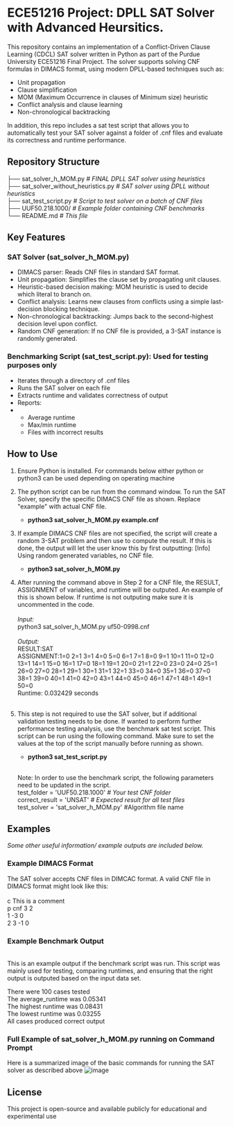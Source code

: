 # ECE51216 Project: DPLL SAT Solver with Advanced Heursitics. 

This repository contains an implementation of a Conflict-Driven Clause Learning (CDCL) SAT solver written in Python as part of the Purdue University ECE51216 Final Project. The solver supports solving CNF formulas in DIMACS format, using modern DPLL-based techniques such as:
- Unit propagation
- Clause simplification
- MOM (Maximum Occurrence in clauses of Minimum size) heuristic
- Conflict analysis and clause learning
- Non-chronological backtracking

In addition, this repo includes a sat test script that allows you to automatically test your SAT solver against a folder of .cnf files and evaluate its correctness and runtime performance. 
## Repository Structure 
├── sat_solver_h_MOM.py         *# FINAL DPLL SAT solver using heuristics* <br> 
├── sat_solver_without_heuristics.py        *# SAT solver using DPLL without heuristics* <br> 
├── sat_test_script.py        *# Script to test solver on a batch of CNF files* <br> 
├── UUF50.218.1000/            *# Example folder containing CNF benchmarks*  <br> 
└── README.md                  *# This file* <br> 

## Key Features
### SAT Solver (sat_solver_h_MOM.py)
- DIMACS parser: Reads CNF files in standard SAT format.
- Unit propagation: Simplifies the clause set by propagating unit clauses.
- Heuristic-based decision making: MOM heuristic is used to decide which literal to branch on.
- Conflict analysis: Learns new clauses from conflicts using a simple last-decision blocking technique.
- Non-chronological backtracking: Jumps back to the second-highest decision level upon conflict.
- Random CNF generation: If no CNF file is provided, a 3-SAT instance is randomly generated.

### Benchmarking Script (sat_test_script.py): Used for testing purposes only
- Iterates through a directory of .cnf files
- Runs the SAT solver on each file
- Extracts runtime and validates correctness of output
- Reports:
- 
    -   Average runtime
    -   Max/min runtime
    -   Files with incorrect results
## How to Use
1. Ensure Python is installed. For commands below either python or python3 can be used depending on operating machine
2. The python script can be run from the command window. To run the SAT Solver, specify the specific DIMACS CNF file as shown. Replace "example" with actual CNF file. 
      - **python3 sat_solver_h_MOM.py example.cnf**
3. If example DIMACS CNF files are not specified, the script will create a random 3-SAT problem and then use to compute the result. If this is done, the output will let the user know this by first outputting: [Info] Using random generated variables, no CNF file. 
     - **python3 sat_solver_h_MOM.py**
4. After running the command above in Step 2 for a CNF file, the RESULT, ASSIGNMENT of variables, and runtime will be outputed. An example of this is shown below. If runtime is not outputing make sure it is uncommented in the code.  <br>
<br> *Input:* <br>
python3 sat_solver_h_MOM.py uf50-0998.cnf  <br><br>
*Output:*  <br> 
RESULT:SAT  <br>
ASSIGNMENT:1=0 2=1 3=1 4=0 5=0 6=1 7=1 8=0 9=1 10=1 11=0 12=0 13=1 14=1 15=0 16=1 17=0 18=1 19=1 20=0 21=1 22=0 23=0 24=0 25=1 26=0 27=0 28=1 29=1 30=1 31=1 32=1 33=0 34=0 35=1 36=0 37=0 38=1 39=0 40=1 41=0 42=0 43=1 44=0 45=0 46=1 47=1 48=1 49=1 50=0  <br>
Runtime: 0.032429 seconds   <br> <br>
5. This step is not required to use the SAT solver, but if additional validation testing needs to be done. If wanted to perform further performance testing analysis, use the benchmark sat test script. This script can be run using the following command. Make sure to set the values at the top of the script manually before running as shown.
    - **python3 sat_test_script.py**
    <br>
    
    Note: In order to use the benchmark script, the following parameters need to be updated in the script.  <br> 
    test_folder = 'UUF50.218.1000'   *# Your test CNF folder*  <br> 
    correct_result = 'UNSAT'         *# Expected result for all test files*  <br> 
    test_solver = 'sat_solver_h_MOM.py'  #Algorithm file name <br> 


## Examples
*Some other useful information/ example outputs are included below.*
### Example DIMACS Format 
The SAT solver accepts CNF files in DIMCAC format. A valid CNF file in DIMACS format might look like this:  <br>
<br>
c This is a comment <br>
p cnf 3 2 <br> 
1 -3 0  <br> 
2 3 -1 0  <br> 
 
### Example Benchmark Output
<br>
This is an example output if the benchmark script was run. This script was mainly used for testing, comparing runtimes, and ensuring that the right output is outputed based on the input data set. <br>

There were 100 cases tested <br>
The average_runtime was 0.05341 <br>
The highest runtime was 0.08431 <br>
The lowest runtime was 0.03255 <br> 
All cases produced correct output <br>

### Full Example of sat_solver_h_MOM.py running on Command Prompt
Here is a summarized image of the basic commands for running the SAT solver as described above
![image](https://github.com/user-attachments/assets/de95c6eb-c921-43f8-9911-b87f89620de9)

   

## License
This project is open-source and available publicly for educational and experimental use
